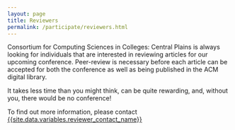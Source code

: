 ```yaml
---
layout: page         
title: Reviewers
permalink: /participate/reviewers.html
---
```


Consortium for Computing Sciences in Colleges: Central Plains is always looking for individuals that are interested in reviewing articles for our upcoming conference. Peer-review is necessary before each article can be accepted for both the conference as well as being published in the ACM digital library.

It takes less time than you might think, can be quite rewarding, and, without you, there would be no conference!

To find out more information, please contact [{{site.data.variables.reviewer_contact_name}}](mailto:{{site.data.variables.reviewer_contact_email}})
